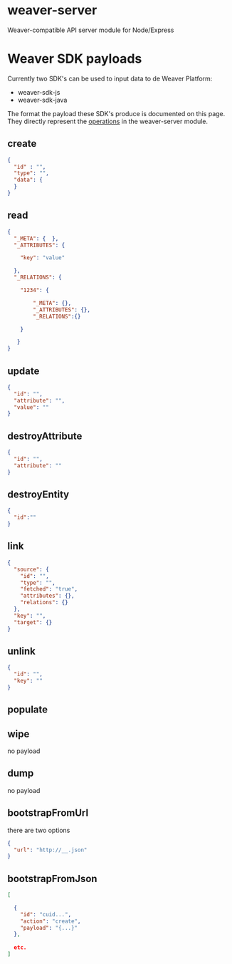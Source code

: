 # weaver-server
Weaver-compatible API server module for Node/Express


# Weaver SDK payloads

Currently two SDK's can be used to input data to de Weaver Platform:

  * weaver-sdk-js
  * weaver-sdk-java
  
The format the payload these SDK's produce is documented on this page. They directly represent the [operations](https://github.com/weaverplatform/weaver-server/blob/master/src/operations.coffee) in the weaver-server module.

## create

```json
{
  "id" : "",
  "type": "",
  "data": {
  }
}
```

## read

```json
{
  "_META": {  },
  "_ATTRIBUTES": {

    "key": "value"

  },
  "_RELATIONS": {

    "1234": {

        "_META": {},
        "_ATTRIBUTES": {},
        "_RELATIONS":{}

    }

   }
}
```

## update

```json
{
  "id": "",
  "attribute": "",
  "value": ""
}
```

## destroyAttribute
```json
{
  "id": "",
  "attribute": ""
}
```

## destroyEntity
```json
{
  "id":""
}
```

## link
```json
{
  "source": {
    "id": "",
    "type": "",
    "fetched": "true",
    "attributes": {},
    "relations": {}
  },
  "key": "",
  "target": {}
}
```

## unlink
```json
{
  "id": "",
  "key": ""
}
```

## populate

## wipe

no payload

## dump

no payload

## bootstrapFromUrl

there are two options
```json
{
  "url": "http://__.json" 
}
```

## bootstrapFromJson

```json
[

  {
    "id": "cuid...",
    "action": "create",
    "payload": "{...}"
  },
  
  etc.
] 

```
